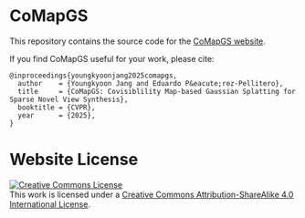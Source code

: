 # CoMapGS

This repository contains the source code for the [CoMapGS website](https://youngkyoonjang.github.io/CoMapGS/).

If you find CoMapGS useful for your work, please cite:
```
@inproceedings{youngkyoonjang2025comapgs,
  author    = {Youngkyoon Jang and Eduardo P&eacute;rez-Pellitero},
  title     = {CoMapGS: Covisiblility Map-based Gaussian Splatting for Sparse Novel View Synthesis},
  booktitle = {CVPR},
  year      = {2025},
}
```

# Website License
<a rel="license" href="http://creativecommons.org/licenses/by-sa/4.0/"><img alt="Creative Commons License" style="border-width:0" src="https://i.creativecommons.org/l/by-sa/4.0/88x31.png" /></a><br />
This work is licensed under a 
<a rel="license" href="http://creativecommons.org/licenses/by-sa/4.0/">Creative Commons Attribution-ShareAlike 4.0 International License</a>.
